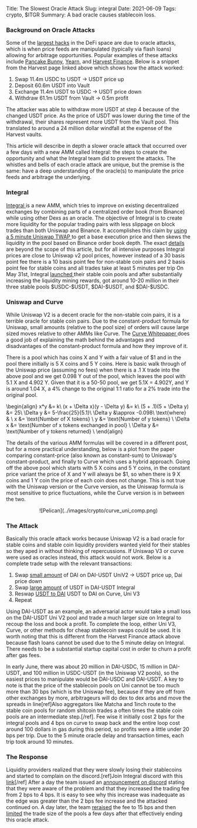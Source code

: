 Title: The Slowest Oracle Attack
Slug: integral
Date: 2021-06-09
Tags: crypto, $ITGR
Summary: A bad oracle causes stablecoin loss.

<h3>Background on Oracle Attacks</h3>
<p>
Some of the <a href="https://www.rekt.news/leaderboard/" target="_blank">largest hacks</a> in the DeFi space are due to oracle attacks, which is when price feeds are manipulated (typically via flash loans) allowing for arbitrage opportunities. 
Popular examples of these attacks include <a href="https://www.rekt.news/pancakebunny-rekt/" target="_blank">Pancake Bunny</a>, <a href="https://www.rekt.news/yearn-rekt/" target="_blank">Yearn</a>, and <a href="https://www.rekt.news/harvest-finance-rekt/" target="_blank">Harvest Finance</a>.
Below is a snippet from the Harvest page linked above which shows how the attack worked:
<ol>
  <li>Swap 11.4m USDC to USDT -> USDT price up</li>
  <li>Deposit 60.6m USDT into Vault</li>
  <li>Exchange 11.4m USDT to USDC -> USDT price down</li>
  <li>Withdraw 61.1m USDT from Vault -> 0.5m profit</li>
</ol>
The attacker was able to withdraw more USDT at step 4 because of the changed USDT price. As the price of USDT was lower during the time of the withdrawal, their shares represent more USDT from the Vault pool.
This translated to around a 24 million dollar windfall at the expense of the Harvest vaults.
</p>

<p>
This article will describe in depth a slower oracle attack that occurred over a few days with a new AMM called Integral: the steps to create the opportunity and what the Integral team did to prevent the attacks.
The whistles and bells of each oracle attack are unique, but the premise is the same: have a deep understanding of the oracle(s) to manipulate the price feeds and arbitrage the underlying.
</p>

<h3>Integral</h3>
<p>
<a href="https://docs.integral.link" target="_blank">Integral </a> is a new AMM, which tries to improve on existing decentralized exchanges by combining parts of a centralized order book (from Binance) while using other Dexs as an oracle. 
The objective of Integral is to create more liquidity for the popular trading pairs with less slippage on block trades than both Uniswap and Binance. 
It accomplishes this claim by <a href="https://docs.integral.link/technology/trade-delay-mechanism" target="_blank">using a 5 minute Uniswap TWAP </a> to get a base execution price and then skews the liquidity in the pool based on Binance order book depth.
The exact <a href="https://docs.integral.link/technology/concentrated-liquidity" target="_blank">details </a> are beyond the scope of this article, but for all intensive purposes Integral prices are close to Uniswap v2 pool prices, however instead of a 30 basis point fee there is a 10 basis point fee for non-stable coin pairs and 2 basis point fee for stable coins and all trades take at least 5 minutes per trip
On May 31st, Integral <a href="https://integral.substack.com/p/next-2-weeks-4x-farming-rewards-to" target="_blank">launched </a> their stable coin pools and after substantially increasing the liquidity mining rewards, got around 10-20 million in their three stable pools $USDC-$USDT, $DAI-$USDT, and $DAI-$USDC.
</p>

<h3>Uniswap and Curve</h3>
<p>
While Uniswap V2 is a decent oracle for the non-stable coin pairs, it is a terrible oracle for stable coin pairs.
Due to the constant-product formula for Uniswap, small amounts (relative to the pool size) of orders will cause large sized moves relative to other AMMs like Curve. 
The <a href="https://curve.fi/files/stableswap-paper.pdf" target="_blank">Curve Whitepaper </a> does a good job of explaining the math behind the advantages and disadvantages of the constant-product formula and how they improve of it.
</p>

<p>
There is a pool which has coins X and Y with a fair value of $1 and in the pool there initially is 5 X coins and 5 Y coins.
Here is basic walk through of the Uniswap price (assuming no fees) when there is a .1 X trade into the above pool and we get 0.098 Y out of the pool, which leaves the pool with 5.1 X and 4.902 Y.
Given that it is a 50-50 pool, we get 5.1X = 4.902Y, and Y is around 1.04 X, a 4% change to the original 1:1 ratio for a 2% trade into the original pool.
</p>

\begin{align}
x*y &= k\\
(x + \Delta x)(y - \Delta y) &= k\\
(5 + .1)(5 + \Delta y) &= 25\\
\Delta y &= 5-\frac{25}{5.1}\\
\Delta y &\approx -0.098\\
\text{where} & \\
x &= \text{Number of X tokens} \\
y &= \text{Number of y tokens} \\
\Delta x &= \text{Number of x tokens exchanged in pool} \\
\Delta y &= \text{Number of y tokens returned} \\
\end{align}

<p>
The details of the various AMM formulas will be covered in a different post, but for a more practical understanding, below is a plot from the paper comparing constant-price (also known as constant-sum) to Uniswap's constant-product, and finally to Curve which uses a hybrid approach.
Going off the above pool which starts with 5 X coins and 5 Y coins, in the constant price variant the price of X and Y will always be $1, so when there is 9 X coins and 1 Y coin the price of each coin does not change.
This is not true with the Uniswap version or the Curve version, as the Uniswap formula is most sensitive to price fluctuations, while the Curve version is in between the two.
</p>

<center>
![Pelican](../images/crypto/curve_uni_comp.png)
</center>

<h3>The Attack</h3>
<p>
Basically this oracle attack works because Uniswap V2 is a bad oracle for stable coins and stable coin liquidity providers wanted yield for their stables so they aped in without thinking of repercussions. If Uniswap V3 or curve were used as oracles instead, this attack would not work.
Below is a complete trade setup with the relevant transactions:
<ol>
  <li>Swap <a href="https://etherscan.io/tx/0xd4f52e1ca3c02dd3af3d9253d07d2bbcfe2a7362cc4a21d2cdf0b00a6dc78e9d" target="_blank">small amount</a> of DAI on DAI-USDT UniV2 -> USDT price up, Dai price down</li>
  <li>Swap <a href="https://etherscan.io/tx/0x23be89b84e7d27836fba081b5156be53c903fdac3ba6ca158c437b74bfdb74c7" target="_blank">large amount</a> of USDT in DAI-USDT Integral</li>
  <li>Reswap <a href="https://etherscan.io/tx/0x95ecd8e948024dd0c8cb783bd2cc958055b1b43ca48625e415aef246eb586c90" target="_blank">USDT to DAI</a> USDT to DAI on Curve, Uni V3</li>
  <li>Repeat</li>
</ol>

Using DAI-USDT as an example, an adversarial actor would take a small loss on the DAI-USDT Uni V2 pool and trade a much larger size on Integral to recoup the loss and book a profit.
To complete the loop, either Uni V3, Curve, or other methods for cheap stablecoin swaps could be used. 
It is worth noting that this is different from the Harvest Finance attack above because flash loans cannot be used due to the 5 minute delay on Integral.
There needs to be a substantial startup capital cost in order to churn a profit after gas fees. 
</p>

<p>
In early June, there was about 20 million in DAI-USDC, 15 million in DAI-USDT, and 100 million in USDC-USDT (in the Uniswap V2 pools), so the easiest prices to manipulate would be DAI-USDC and DAI-USDT. 
A key to note is that the price of the stablecoin pools on Uni cannot be too much more than 30 bps (which is the Uniswap fee), because if they are off from other exchanges by more, arbitrageurs will do dex to dex arbs and move the spreads in line[ref]Also aggregators like Matcha and 1inch route to the stable coin pools for random shitcoin trades a often times the stable coin pools are an intermediate step.[/ref].
Fee wise it initially cost 2 bps for the integral pools and 4 bps on curve to swap back and the entire loop cost around 100 dollars in gas during this period, so profits were a little under 20 bps per trip.
Due to the 5 minute oracle delay and transaction times, each trip took around 10 minutes. 
</p>

<h3>The Response</h3>
<p>
Liquidity providers realized that they were slowly losing their stablecoins and started to complain on the discord.[ref]Join Integral discord with this <a href="https://discord.com/invite/GJYCF55Tb" target="_blank">link</a>[/ref] 
After a day the team issued an <a href="https://discord.com/channels/816135779481944084/816136335089729536/849545984248643630" target="_blank">announcement on discord</a> stating that they were aware of the problem and that they increased the trading fee from 2 bps to 4 bps.
It is easy to see why this increase was inadequate as the edge was greater than the 2 bps fee increase and the attacked continued on. 
A day later, the team <a href="https://discord.com/channels/816135779481944084/816136335089729536/850069177943588945" target="_blank">reraised</a> the fee to 15 bps and then <a href="https://discord.com/channels/816135779481944084/816136335089729536/851827203696361522" target="_blank">limited</a> the trade size of the pools a few days after that effectively ending this oracle attack.
</p>








